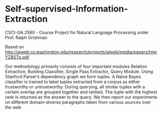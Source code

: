 # Self-supervised-Information-Extraction

CSCI-GA.2590 - Course Project for Natural Language Processing under Prof. Ralph Grishman

Based on http://aiweb.cs.washington.edu/research/projects/aiweb/media/papers/tmpYZBSTp.pdf


Our methodology primarily consists of four important modules Relation Extraction, Building Classifier, Single Pass Extractor, Query
Module. Using Stanford Parser’s dependency graph we form tuples. A Naive Bayes classifier is trained to label tuples
extracted from a corpus as either trustworthy or untrustworthy. During querying, all similar tuples with a certain
overlap are grouped together and ranked. The tuple with the highest rank is returned as the answer to the query. We
then report our experiments on different domain-diverse paragraphs taken from various sources over the web

